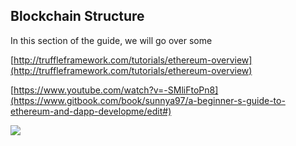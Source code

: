 ## Blockchain Structure

In this section of the guide, we will go over some 

[http://truffleframework.com/tutorials/ethereum-overview](http://truffleframework.com/tutorials/ethereum-overview)

[https://www.youtube.com/watch?v=-SMliFtoPn8](https://www.gitbook.com/book/sunnya97/a-beginner-s-guide-to-ethereum-and-dapp-developme/edit#)

![](https://ethereumbuilders.gitbooks.io/guide/content/en/vitalik-diagrams/block.png)

